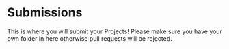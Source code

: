 # Submissions

This is where you will submit your Projects! Please make sure you have your own folder in here otherwise pull requests will be rejected.
